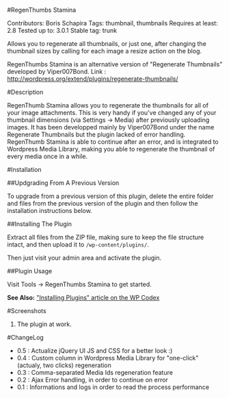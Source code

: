 #RegenThumbs Stamina

Contributors: Boris Schapira
Tags: thumbnail, thumbnails
Requires at least: 2.8
Tested up to: 3.0.1
Stable tag: trunk

Allows you to regenerate all thumbnails, or just one, after changing the thumbnail sizes by
calling for each image a resize action on the blog.

RegenThumbs Stamina is an alternative version of "Regenerate Thumbnails" developed by Viper007Bond.
Link : http://wordpress.org/extend/plugins/regenerate-thumbnails/

#Description

RegenThumb Stamina allows you to regenerate the thumbnails for all of your image attachments. This is 
very handy if you've changed any of your thumbnail dimensions (via Settings -> Media) after previously 
uploading images. It has been developped mainly by Viper007Bond under the name Regenerate Thumbnails 
but the plugin lacked of error handling. RegenThumb Stamina is able to continue after an error, and is 
integrated to Wordpress Media Library, making you able to regenerate the thumbnail of every media once 
in a while.

#Installation

##Updgrading From A Previous Version

To upgrade from a previous version of this plugin, delete the entire folder and files from the previous 
version of the plugin and then follow the installation instructions below.

##Installing The Plugin

Extract all files from the ZIP file, making sure to keep the file structure intact, and then upload it 
to `/wp-content/plugins/`.

Then just visit your admin area and activate the plugin.

##Plugin Usage

Visit Tools -> RegenThumbs Stamina to get started.

**See Also:** ["Installing Plugins" article on the WP Codex](http://codex.wordpress.org/Managing_Plugins#Installing_Plugins)

#Screenshots

1. The plugin at work.

#ChangeLog

* 0.5 : Actualize jQuery UI JS and CSS for a better look :)
* 0.4 : Custom column in Wordpress Media Library for "one-click" (actualy, two clicks) regeneration
* 0.3 : Comma-separated Media Ids regeneration feature
* 0.2 : Ajax Error handling, in order to continue on error
* 0.1 : Informations and logs in order to read the process performance
